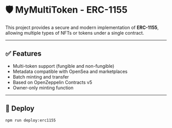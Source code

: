 # 🛡️ MyMultiToken - ERC-1155

This project provides a secure and modern implementation of **ERC-1155**, allowing multiple types of NFTs or tokens under a single contract.

---

## ✅ Features

- Multi-token support (fungible and non-fungible)
- Metadata compatible with OpenSea and marketplaces
- Batch minting and transfer
- Based on OpenZeppelin Contracts v5
- Owner-only minting function

---

## 🚀 Deploy

```bash
npm run deploy:erc1155
